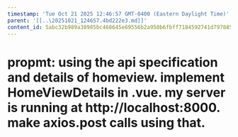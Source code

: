 ```yaml
---
timestamp: 'Tue Oct 21 2025 12:46:57 GMT-0400 (Eastern Daylight Time)'
parent: '[[..\20251021_124657.4bd222e3.md]]'
content_id: 5abc32b989a38985bc468645e69556b2a950b6fbff7184592741d7978857a35c
---
```


# propmt: using the api specification and details of homeview. implement HomeViewDetails in .vue. my server is running at http://localhost:8000. make axios.post calls using that.
